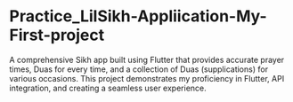 # Practice_LilSikh-Appliication-My-First-project
A comprehensive Sikh app built using Flutter that provides accurate prayer times, Duas for every time, and a collection of Duas (supplications) for various occasions. This project demonstrates my proficiency in Flutter, API integration, and creating a seamless user experience.
